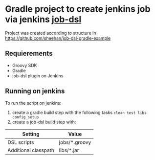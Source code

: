 # Gradle project to create jenkins job via jenkins [job-dsl](https://github.com/jenkinsci/job-dsl-plugin)
Project was created according to structure in https://github.com/sheehan/job-dsl-gradle-example

## Requierements
* Groovy SDK
* Gradle
* job-dsl plugin on Jenkins

## Running on jenkins
 To run the script on jenkins:
 1. create a gradle build step with the following tasks `clean test libs config_setup`
 1. create a job-dsl build step with:
 
| Setting | Value |
| ------- | ----- |
| DSL scripts | jobs/*.groovy |
| Additional classpath | libs/*.jar |

